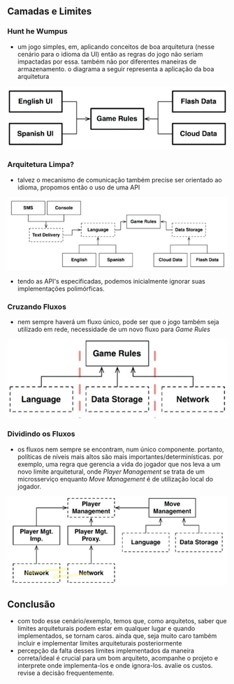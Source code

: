 ## Camadas e Limites

### Hunt he Wumpus
- um jogo simples, em, aplicando conceitos de boa arquitetura (nesse cenário
para o idioma da UI) então as regras do jogo não seriam impactadas por essa.
também não por diferentes maneiras de armazenamento. o diagrama a seguir
representa a aplicação da boa arquitetura

![figure 25.1 page 222](layers_and_boundaries_figure_25_1.png)

### Arquitetura Limpa?
- talvez o mecanismo de comunicação também precise ser orientado ao idioma,
propomos então o uso de uma API

![figure 25.2 page 223](layers_and_boundaries_figure_25_2.png)

- tendo as API's especificadas, podemos inicialmente ignorar suas
implementações polimórficas.

### Cruzando Fluxos
- nem sempre haverá um fluxo único, pode ser que o jogo também seja utilizado em
rede, necessidade de um novo fluxo para *Game Rules*

![figure 25.3 page 226](layers_and_boundaries_figure_25_3.png)

### Dividindo os Fluxos
- os fluxos nem sempre se encontram, num único componente. portanto, políticas
de níveis mais altos são mais importantes/determinísticas. por exemplo, uma
regra que gerencia a vida do jogador que nos leva a um novo limite arquitetural,
onde *Player Management* se trata de um microsserviço enquanto *Move Management*
é de utilização local do jogador.

![figure 25.7 page 228](layers_and_boundaries_figure_25_7.png)

## Conclusão
- com todo esse cenário/exemplo, temos que, como arquitetos, saber que limites
arquiteturais podem estar em qualquer lugar e quando implementados, se tornam
caros. ainda que, seja muito caro também incluir e implementar limites
arquiteturais posteriormente
- percepção da falta desses limites implementados da maneira correta/ideal é
crucial para um bom arquiteto, acompanhe o projeto e interprete onde
implementa-los e onde ignora-los. avalie os custos. revise a decisão
frequentemente.

